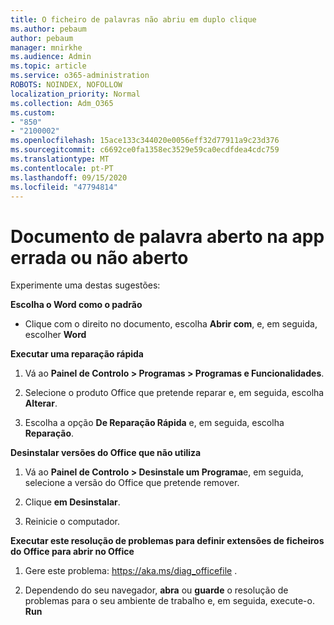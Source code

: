 ```yaml
---
title: O ficheiro de palavras não abriu em duplo clique
ms.author: pebaum
author: pebaum
manager: mnirkhe
ms.audience: Admin
ms.topic: article
ms.service: o365-administration
ROBOTS: NOINDEX, NOFOLLOW
localization_priority: Normal
ms.collection: Adm_O365
ms.custom:
- "850"
- "2100002"
ms.openlocfilehash: 15ace133c344020e0056eff32d77911a9c23d376
ms.sourcegitcommit: c6692ce0fa1358ec3529e59ca0ecdfdea4cdc759
ms.translationtype: MT
ms.contentlocale: pt-PT
ms.lasthandoff: 09/15/2020
ms.locfileid: "47794814"
---
```

# <a name="word-document-opened-in-the-wrong-app-or-didnt-open"></a>Documento de palavra aberto na app errada ou não aberto

Experimente uma destas sugestões:

**Escolha o Word como o padrão**

- Clique com o direito no documento, escolha **Abrir com**, e, em seguida, escolher **Word**

**Executar uma reparação rápida**

1. Vá ao **Painel de Controlo > Programas > Programas e Funcionalidades**.

2. Selecione o produto Office que pretende reparar e, em seguida, escolha **Alterar**.

3. Escolha a opção **De Reparação Rápida** e, em seguida, escolha **Reparação**.

**Desinstalar versões do Office que não utiliza**

1. Vá ao **Painel de Controlo > Desinstale um Programa**e, em seguida, selecione a versão do Office que pretende remover.

2. Clique **em Desinstalar**.

3. Reinicie o computador.

**Executar este resolução de problemas para definir extensões de ficheiros do Office para abrir no Office**

1. Gere este problema: https://aka.ms/diag_officefile .

2. Dependendo do seu navegador, **abra** ou **guarde** o resolução de problemas para o seu ambiente de trabalho e, em seguida, execute-o. **Run**
